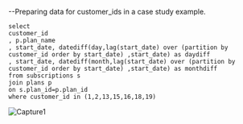 --Preparing data for customer_ids in a case study example. 
```
select 
customer_id
, p.plan_name
, start_date, datediff(day,lag(start_date) over (partition by customer_id order by start_date) ,start_date) as daydiff
, start_date, datediff(month,lag(start_date) over (partition by customer_id order by start_date) ,start_date) as monthdiff
from subscriptions s
join plans p
on s.plan_id=p.plan_id
where customer_id in (1,2,13,15,16,18,19)
```


![Capture1](https://user-images.githubusercontent.com/102156507/165506308-6199e8a7-542f-40a4-8e8e-edee49df6c2e.PNG)
